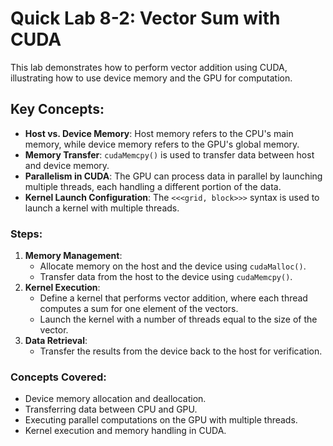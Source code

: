 # Quick Lab 8-2: Vector Sum with CUDA
This lab demonstrates how to perform vector addition using CUDA, illustrating how to use device memory and the GPU for computation.

## Key Concepts:
- **Host vs. Device Memory**: Host memory refers to the CPU's main memory, while device memory refers to the GPU's global memory.
- **Memory Transfer**: `cudaMemcpy()` is used to transfer data between host and device memory.
- **Parallelism in CUDA**: The GPU can process data in parallel by launching multiple threads, each handling a different portion of the data.
- **Kernel Launch Configuration**: The `<<<grid, block>>>` syntax is used to launch a kernel with multiple threads.

### Steps:
1. **Memory Management**:
   - Allocate memory on the host and the device using `cudaMalloc()`.
   - Transfer data from the host to the device using `cudaMemcpy()`.
2. **Kernel Execution**:
   - Define a kernel that performs vector addition, where each thread computes a sum for one element of the vectors.
   - Launch the kernel with a number of threads equal to the size of the vector.
3. **Data Retrieval**:
   - Transfer the results from the device back to the host for verification.

### Concepts Covered:
- Device memory allocation and deallocation.
- Transferring data between CPU and GPU.
- Executing parallel computations on the GPU with multiple threads.
- Kernel execution and memory handling in CUDA.
